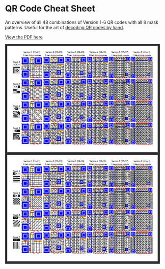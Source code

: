 
# QR Code Cheat Sheet

An overview of all 48 combinations of Version 1-6 QR codes with all 8 mask patterns. Useful for the art of [decoding QR codes by hand](https://qr.blinry.org/).

[View the PDF here](https://benjaminaster.github.io/qr-code-cheat-sheet/qr-code-cheat-sheet.pdf)

![A preview of the PDF cheat sheet](./assets/preview.png)
